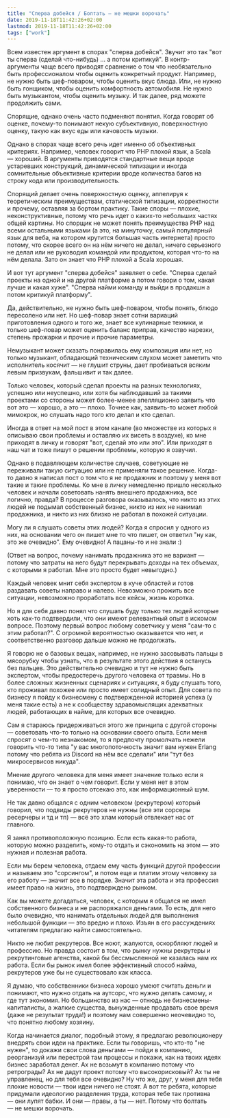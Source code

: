```yaml
---
title: "Сперва добейся / Болтать — не мешки ворочать"
date: 2019-11-18T11:42:26+02:00
lastmod: 2019-11-18T11:42:26+02:00
tags: ["work"]
---
```


Всем известен аргумент в спорах "сперва добейся". Звучит это так "вот ты сперва (сделай что-нибудь) ... а потом критикуй". В контр-аргументы чаще всего приводят сравнение о том что необязательно быть профессионалом чтобы оценить конкретный продукт. Например, не нужно быть шеф-поваром, чтобы оценить вкус блюда. Или, не нужно быть гонщиком, чтобы оценить комфортность автомобиля. Не нужно быть музыкантом, чтобы оценить музыку. И так далее, ряд можете продолжить сами.

Спорящие, однако очень часто подменяют понятия. Когда говорят об оценке, почему-то понимают некую субъективную, поверхностную оценку, такую как вкус еды или качовость музыки.

Однако в спорах чаще всего речь идет именно об объективных критериях. Например, человек говорит что PHP плохой язык, а Scala — хороший. В аргументы приводятся стандартные вещи вроде устаревших конструкций, динамической типизации и иногда сомнительные объективные критерии вроде количества багов на строку кода или производительность.

Спорящий делает очень поверхностную оценку, аппелируя к теоретическим преимуществам, статической типизации, корректности и прочему, оставляя за бортом практику. Такие споры — плохие, неконструктивные, потому что речь идет о каких-то небольших частях общей картины. Но спорщик не может понять преимущества PHP над всеми остальными языками (а это, на минуточку, самый популярный язык для веба, на котором крутится большая часть интернета) просто потому, что скорее всего он на нём ничего не делал, ничего серьезного не делал или не руководил командой или продуктом, которая что-то на нём делала. Зато он знает что PHP плохой а Scala хорошая.

И вот тут аргумент "сперва добейся" заявляет о себе. "Сперва сделай проекты на одной и на другой платформе а потом говори о том, какая лучше и какая хуже". "Сперва найми команду и выйди в продакшн а потом критикуй платформу". 

Да, действительно, не нужно быть шеф-поваром, чтобы понять, блюдо пересолено или нет. Но шеф-повар знает сотни вариаций приготовления одного и того же, знает все кулинарные техники, и только шеф-повар может оценить баланс приправ, качество нарезки, степень прожарки и прочие и прочие параметры.

Немузыкант может сказать понравилась ему композиция или нет, но только музыкант, обладающий техническим слухом может заметить что исполнитель косячит — не глушит струны, дает пробиваться всяким левым призвукам, фальшивит и так далее.

Только человек, который сделал проекты на разных технологиях, успешно или неуспешно, или хотя бы наблюдавший за такими проектами со стороны может более-менее апелляционно заявить что вот это — хорошо, а это — плохо. Точнее как, заявить-то может любой мимокрок, но слушать надо того кто делал и кто сделал.

Иногда в ответ на мой пост в этом канале (во множестве из которых я описываю свои проблемы и оставляю их висеть в воздухе), ко мне приходят в личку и говорят "вот, сделай это или это". Или приходят в наш чат и тоже пишут о решении проблемы, которую я озвучил.

Однако в подавляющем количестве случаев, советующие не переживали такую ситуацию или не применяли такое решение. Когда-то давно я написал пост о том что я не продажник и поэтому у меня вот такие и такие проблемы. Ко мне в личку немедленно пришло несколько человек и начали советовать нанять внешнего продажника, все логично, правда? В процессе разговора оказывалось, что никто из этих людей не подымал собственный бизнес, никто из них не нанимал продажника, и никто из них близко не работал в похожей ситуации.

Могу ли я слушать советы этих людей? Когда я спросил у одного из них, на основании чего он пишет мне то что пишет, он ответил "ну как, это же очевидно". Ему очевидно! А пацаны-то и не знали :)

(Ответ на вопрос, почему нанимать продажника это не вариант — потому что затраты на него будут перекрывать доходы на тех объемах, с которыми я работал. Мне это просто будет невыгодно.)

Каждый человек мнит себя экспертом в куче областей и готов раздавать советы направо и налево. Невозможно прожить все ситуации, невозможно проработать все кейсы, жизнь коротка.

Но я для себя давно понял что слушать буду только тех людей которые хоть как-то подтвердили, что они имеют релевантный опыт в искомом вопросе. Поэтому первый вопрос любому советчику у меня "сам-то с этим работал?". С огромной вероятностью оказывается что нет, и соответственно разговор дальше можно не продолжать.

Я говорю не о базовых вещах, например, не нужно засовывать пальцы в мясорубку чтобы узнать, что в результате этого действия я останусь без пальцев. Это действительно очевидно и тут не нужно быть экспертом, чтобы предостеречь другого человека от травмы. Но в более сложных жизненных сценариях и ситуациях, я буду слушать того, кто проживал похожее или просто имеет солидный опыт. Для совета по бизнесу я пойду к бизнесмену с подтвержденной историей успеха (у меня такие есть) а не к сообществу здравомыслящих адекватных людей, работающих в найме, для которых все очевидно.

Сам я стараюсь придерживаться этого же принципа с другой стороны — советовать что-то только на основании своего опыта. Если меня спросят о чем-то незнакомом, то я предпочту промолчать нежели говорить что-то типа "у вас многопоточность значит вам нужен Erlang потому что ребята из Discord на нём все сделали" или "тут без микросервисов никуда".

Мнение другого человека для меня имеет значение только если я понимаю, что он знает о чем говорит. Если у меня нет в этом уверенности — то я просто отсекаю это, как информационный шум.

Не так давно общался с одним человеком (рекрутером) который говорил, что подвиды рекрутеров не нужны (все эти сорсеры ресерчеры и тд и тп) — всё это хлам который отвлекает нас от главного.

Я занял противоположную позицию. Если есть какая-то работа, которую можно разделить, кому-то отдать и сэкономить на этом — это нужная и полезная работа.

Если мы берем человека, отдаем ему часть функций другой профессии и называем это "сорсингом", и потом еще и платим этому человеку за его работу — значит все в порядке. Значит эта работа и эта профессия имеет право на жизнь, это подтверждено рынком.

Как вы можете догадаться, человек, с которым я общался не имел собственного бизнеса и не распоряжался деньгами. То есть, для него было очевидно, что нанимать отдельных людей для выполнения небольшой функции — это вредно и плохо. Изъян в его рассуждениях читателям предлагаю найти самостоятельно.

Никто не любит рекрутеров. Все ноют, жалуются, оскорбляют людей и профессию. Но правда состоит в том, что рынку нужны рекрутеры и рекрутинговые агенства, какой бы бессмысленной не казалась нам их работа. Если бы рынок имел более эффективный способ найма, рекрутеров уже бы не существовало как класса.

Я думаю, что собственники бизнеса хорошо умеют считать деньги и понимают, что нужно отдать на аутсорс, что нужно делать самому, и где тут экономия. Но большинство из нас — отнюдь не бизнесмены-капиталисты, а жалкие существа, вынужденные продавать свое время (даже не результат труда!) и поэтому нам совершенно неочевидно то, что понятно любому хозяину.

Когда начинается диалог, подобный этому, я предлагаю революционеру внедрять свои идеи на практике. Если ты говоришь, что кто-то "не нужен", то докажи свои слова деньгами — пойди в компанию, реорганизуй или перестрой там процессы и покажи, как на твоих идеях бизнес заработал денег. Ах не возьмут в компанию потому что ретрограды? Ах не дадут проект потому что высокорисковый? Ах ты не управленец, но для тебя все очевидно? Ну что же, друг, у меня для тебя плохие новости — твои идеи ничего не стоят. А вот те ребята, которые придумали идеологию разделения труда, которая тебе так противна — они лупят бабки. И они — правы, а ты — нет. Потому что болтать — не мешки ворочать.
